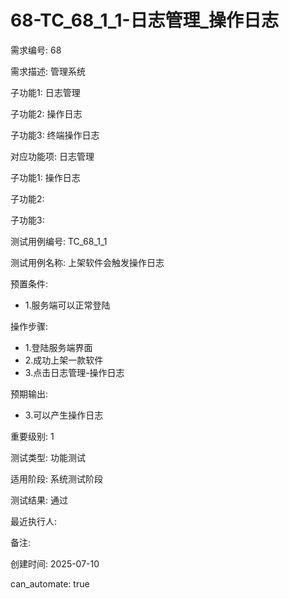 # 68-TC_68_1_1-日志管理_操作日志

需求编号: 68

需求描述: 管理系统

子功能1: 日志管理

子功能2: 操作日志

子功能3: 终端操作日志


对应功能项: 日志管理

子功能1: 操作日志

子功能2: 

子功能3: 


测试用例编号: TC_68_1_1

测试用例名称: 上架软件会触发操作日志

预置条件:
- 1.服务端可以正常登陆

操作步骤:
- 1.登陆服务端界面
- 2.成功上架一款软件
- 3.点击日志管理-操作日志

预期输出:
- 3.可以产生操作日志

重要级别: 1

测试类型: 功能测试

适用阶段: 系统测试阶段

测试结果: 通过

最近执行人: 

备注: 

创建时间: 2025-07-10

can_automate: true
